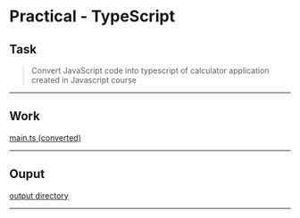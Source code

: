 # Practical - TypeScript

## Task
> Convert JavaScript code into typescript of calculator application created in Javascript course

<hr>

## Work
[main.ts (converted)](./main.ts)
<hr>

## Ouput
[output directory](../../dist/practical-01)
<hr>